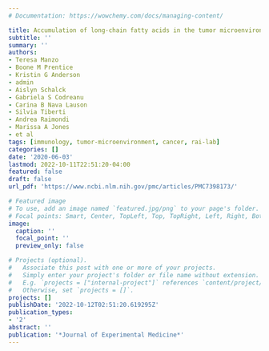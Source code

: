```yaml
---
# Documentation: https://wowchemy.com/docs/managing-content/

title: Accumulation of long-chain fatty acids in the tumor microenvironment drives dysfunction in intrapancreatic CD8+ T cells
subtitle: ''
summary: ''
authors:
- Teresa Manzo
- Boone M Prentice
- Kristin G Anderson
- admin
- Aislyn Schalck
- Gabriela S Codreanu
- Carina B Nava Lauson
- Silvia Tiberti
- Andrea Raimondi
- Marissa A Jones
- et al
tags: [immunology, tumor-microenvironment, cancer, rai-lab]
categories: []
date: '2020-06-03'
lastmod: 2022-10-11T22:51:20-04:00
featured: false
draft: false
url_pdf: 'https://www.ncbi.nlm.nih.gov/pmc/articles/PMC7398173/'

# Featured image
# To use, add an image named `featured.jpg/png` to your page's folder.
# Focal points: Smart, Center, TopLeft, Top, TopRight, Left, Right, BottomLeft, Bottom, BottomRight.
image:
  caption: ''
  focal_point: ''
  preview_only: false

# Projects (optional).
#   Associate this post with one or more of your projects.
#   Simply enter your project's folder or file name without extension.
#   E.g. `projects = ["internal-project"]` references `content/project/deep-learning/index.md`.
#   Otherwise, set `projects = []`.
projects: []
publishDate: '2022-10-12T02:51:20.619295Z'
publication_types:
- '2'
abstract: ''
publication: '*Journal of Experimental Medicine*'
---
```

